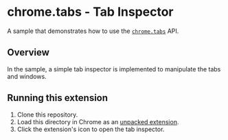 # chrome.tabs - Tab Inspector

A sample that demonstrates how to use the [`chrome.tabs`](https://developer.chrome.com/docs/extensions/reference/tabs/) API.

## Overview

In the sample, a simple tab inspector is implemented to manipulate the tabs and windows.

## Running this extension

1. Clone this repository.
2. Load this directory in Chrome as an [unpacked extension](https://developer.chrome.com/docs/extensions/mv3/getstarted/development-basics/#load-unpacked).
3. Click the extension's icon to open the tab inspector.
